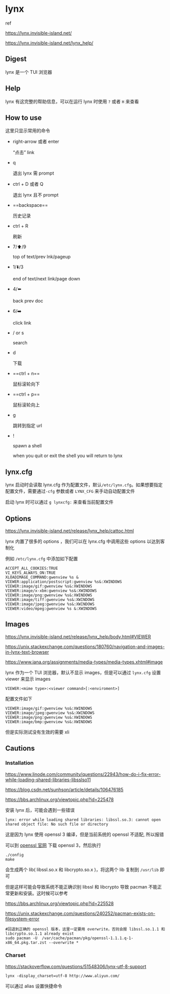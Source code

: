 # lynx

ref

https://lynx.invisible-island.net/

https://lynx.invisible-island.net/lynx_help/

## Digest

lynx 是一个 TUI 浏览器

## Help

lynx 有这完整的帮助信息，可以在运行 lynx 时使用 `?` 或者 `H` 来查看

## How to use

这里只显示常用的命令

- right-arrow 或者 enter

  “点击” link

- q

  退出 lynx 需 prompt

- ctrl + D 或者 Q

  退出 lynx 且不 prompt

- ==backspace==

  历史记录

- ctrl + R

  刷新

- 7/:arrow_up:/9 

  top of text/prev lnk/pageup

- 1/:arrow_down:/3

  end of text/next link/page down

- 4/:arrow_left:

  back prev doc

- 6/:arrow_right:

  click link

- / or s

  search

- d

  下载

- ==ctrl + n==

  鼠标滚轮向下

- ==ctrl + p==

  鼠标滚轮向上

- g

  跳转到指定 url

- !

  spawn a shell

  when you quit or exit the shell you will return to lynx

## lynx.cfg

lynx 启动时会读取 lynx.cfg 作为配置文件，默认`/etc/lynx.cfg`。如果想要指定配置文件，需要通过`-cfg` 参数或者 `LYNX_CFG` 来手动自动配置文件

启动 lynx 时可以通过 `g lynxcfg:` 来查看当前配置文件

## Options

https://lynx.invisible-island.net/release/lynx_help/cattoc.html

lynx 内置了很多的 options ，我们可以在 lynx.cfg 中调用这些 options 以达到客制化

例如 `/etc/lynx.cfg` 中添加如下配置

```
ACCEPT_ALL_COOKIES:TRUE
VI_KEYS_ALWAYS_ON:TRUE
XLOADIMAGE_COMMAND:gwenview %s &
VIEWER:application/postscript:gwenview %s&:XWINDOWS
VIEWER:image/gif:gwenview %s&:XWINDOWS
VIEWER:image/x-xbm:gwenview %s&:XWINDOWS
VIEWER:image/png:gwenview %s&:XWINDOWS
VIEWER:image/tiff:gwenview %s&:XWINDOWS
VIEWER:image/jpeg:gwenview %s&:XWINDOWS
VIEWER:video/mpeg:gwenview %s &:XWINDOWS
```

## Images

https://lynx.invisible-island.net/release/lynx_help/body.html#VIEWER

https://unix.stackexchange.com/questions/180760/navigation-and-images-in-lynx-text-browser

https://www.iana.org/assignments/media-types/media-types.xhtml#image

lynx 作为一个 TUI 浏览器，默认不显示 images，但是可以通过 `lynx.cfg` 设置 viewer 来显示 images	

```
VIEWER:<mime type>:<viewer command>[:<enviroment>]
```

配置文件如下

```
VIEWER:image/gif:gwenview %s&:XWINDOWS
VIEWER:image/jpeg:gwenview %s&:XWINDOWS
VIEWER:image/png:gwenview %s&:XWINDOWS
VIEWER:image/bmp:gwenview %s&:XWINDOWS
```

但是实际测试没有生效的需要 xli

## Cautions

### Installation

https://www.linode.com/community/questions/22943/how-do-i-fix-error-while-loading-shared-libraries-libsslso11

https://blog.csdn.net/sunhson/article/details/106476185

https://bbs.archlinux.org/viewtopic.php?id=225478 

安装 lynx 后，可能会遇到一些错误

```
lynx: error while loading shared libraries: libssl.so.3: cannot open shared object file: No such file or directory
```

这是因为 lynx 使用 openssl 3 编译，但是当前系统的 openssl 不适配, 所以报错

可以到 [openssl 官网](https://www.openssl.org/source/) 下载 openssl 3，然后执行

```
./config
make
```

会生成两个 lib( libssl.so.x 和 libcrypto.so.x )，将这两个 lib 复制到 `/usr/lib` 即可

但是这样可能会导致系统不能正确识别 libssl 和 libcrypto 导致 pacman 不能正常更新和安装。这时候可以参考

https://bbs.archlinux.org/viewtopic.php?id=225528

https://unix.stackexchange.com/questions/240252/pacman-exists-on-filesystem-error

```
#回退到正确的 openssl 版本，这里一定要用 overwrite，否则会报 libssl.so.1.1 和 libcrypto.so.1.1 already exist
sudo pacman -U  /var/cache/pacman/pkg/openssl-1.1.1.q-1-x86_64.pkg.tar.zst --overwrite *
```

### Charset

https://stackoverflow.com/questions/51548306/lynx-utf-8-support

```
lynx -display_charset=utf-8 http://www.aliyun.com/
```

可以通过 alias 设置快捷命令

